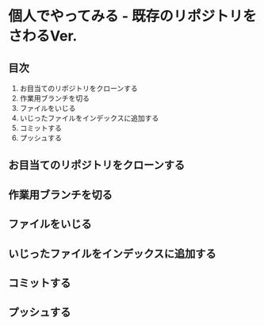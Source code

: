 # 個人でやってみる - 既存のリポジトリをさわるVer.

## 目次
1. お目当てのリポジトリをクローンする
1. 作業用ブランチを切る
1. ファイルをいじる
1. いじったファイルをインデックスに追加する
1. コミットする
1. プッシュする

## お目当てのリポジトリをクローンする

## 作業用ブランチを切る

## ファイルをいじる

## いじったファイルをインデックスに追加する

## コミットする

## プッシュする
